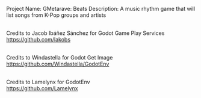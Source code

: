 Project Name: GMetarave: Beats
Description: A music rhythm game that will list songs from K-Pop groups and artists



<br>Credits to Jacob Ibáñez Sánchez for Godot Game Play Services
<br>https://github.com/Iakobs

<br>Credits to Windastella for Godot Get Image
<br>https://github.com/Windastella/GodotEnv

<br>Credits to Lamelynx for GodotEnv
<br>https://github.com/Lamelynx






    